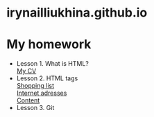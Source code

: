 # irynailliukhina.github.io

<h1> My homework</h1>
<ul>
  
  <li>Lesson 1. What is HTML? <br/>
    <a href="https://irynailliukhina.github.io/homework1/cven.html" target="_blank">My CV</a></li>
    
  <li>Lesson 2. HTML tags <br/>
  
  <a href="https://irynailliukhina.github.io/homework2/shopping_list.html" target="_blank">
    Shopping list<a/> <br/>
  <a href="https://irynailliukhina.github.io/homework2/internet_adresses.html" target="_blank">
    Internet adresses<a/> <br/>
  <a href="https://irynailliukhina.github.io/homework2/content.html" target="_blank">
    Content<a/></li>
    
   <li>Lesson 3. Git</li>
